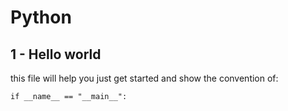 # Python

## 1 - Hello world

this file will help you just get started and show the convention of:

`if __name__ == "__main__":`

